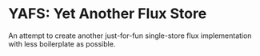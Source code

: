 # YAFS: Yet Another Flux Store

An attempt to create another just-for-fun single-store flux implementation with less boilerplate as possible.